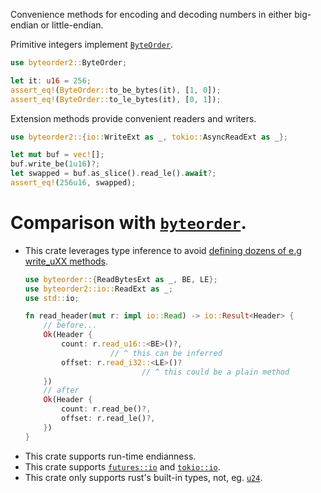 <!-- cargo-rdme start -->

Convenience methods for encoding and decoding numbers in either big-endian
or little-endian.

Primitive integers implement [`ByteOrder`](https://docs.rs/byteorder2/latest/byteorder2/trait.ByteOrder.html).
```rust
use byteorder2::ByteOrder;

let it: u16 = 256;
assert_eq!(ByteOrder::to_be_bytes(it), [1, 0]);
assert_eq!(ByteOrder::to_le_bytes(it), [0, 1]);
```

Extension methods provide convenient readers and writers.
```rust
use byteorder2::{io::WriteExt as _, tokio::AsyncReadExt as _};

let mut buf = vec![];
buf.write_be(1u16)?;
let swapped = buf.as_slice().read_le().await?;
assert_eq!(256u16, swapped);
```

# Comparison with [`byteorder`].
- This crate leverages type inference to avoid [defining dozens of e.g write_uXX methods].
  ```rust
  use byteorder::{ReadBytesExt as _, BE, LE};
  use byteorder2::io::ReadExt as _;
  use std::io;

  fn read_header(mut r: impl io::Read) -> io::Result<Header> {
      // before...
      Ok(Header {
          count: r.read_u16::<BE>()?,
                     // ^ this can be inferred
          offset: r.read_i32::<LE>()?
                            // ^ this could be a plain method
      })
      // after
      Ok(Header {
          count: r.read_be()?,
          offset: r.read_le()?,
      })
  }
  ```
- This crate supports run-time endianness.
- This crate supports [`futures::io`] and [`tokio::io`].
- This crate only supports rust's built-in types, not, eg. [`u24`].

[`byteorder`]: https://docs.rs/byteorder/1/byteorder/index.html
[defining dozens of e.g write_uXX methods]: https://docs.rs/byteorder/1/byteorder/trait.WriteBytesExt.html#method.write_u8
[`u24`]: https://docs.rs/byteorder/1/byteorder/trait.WriteBytesExt.html#method.write_u24
[`futures::io`]: https://docs.rs/futures/0.3/futures/io/
[`tokio::io`]: https://docs.rs/tokio/1/tokio/io/index.html

<!-- cargo-rdme end -->
